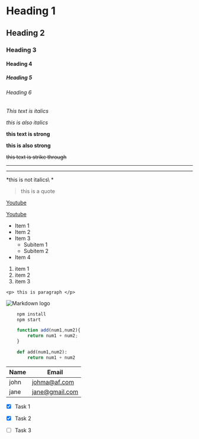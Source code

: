 <!-- Headings -->
# Heading 1
## Heading 2
### Heading 3
#### Heading 4
##### Heading 5
###### Heading 6
 <!-- Italics -->

 *This text is italics*

 <!-- or -->

 _this is also italics_

 <!-- Strong -->

 **this text is strong**

 <!-- or -->
 __this is also strong__

 <!-- Strike Through -->

 ~~this text is strike through~~

 <!-- Horizontal rule -->

 ---

<!-- or -->

___

<!-- Escape Spacial character -->

\*this is not italics\ *


<!-- Blockquote -->

>this is a quote


<!-- links -->

[Youtube](www.youtube.com)

[Youtube](www.youtube "youtube title")


<!-- Unordered lists -->

* Item 1 
* Item 2 
* Item 3 
    * Subitem 1
    * Subitem 2
* Item 4


<!-- Ordered Lists -->
1. item 1
1. item 2 
1. item 3


<!-- Inline code block -->

`<p> this is paragraph </p>`

<!-- Images -->

![Markdown logo](https://markdown-here.com/img/icon256.png)



<!-- GitHub markdown -->

<!-- code blocks -->
```bash
    npm install 
    npm start
```

```javascript
    function add(num1,num2){
        return num1 + num2;
    }
```

```python
    def add(num1,num2):
        return num1 + num2
```


<!-- tables -->
| Name | Email |
|------|-------|
|john  |johma@af.com|
|jane|jane@gmail.com|


<!-- Task lists -->

* [x] Task 1
* [x] Task 2
* [ ] Task 3


